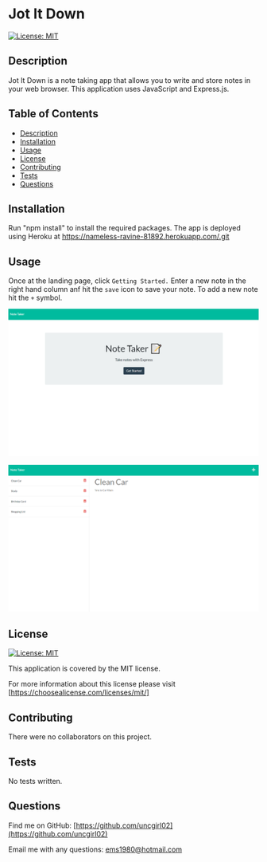# Jot It Down
    
[![License: MIT](https://img.shields.io/badge/License-MIT-yellow.svg)](https://opensource.org/licenses/MIT)

## Description

Jot It Down is a note taking app that allows you to write and store notes in your web browser.  This application uses JavaScript and Express.js.

## Table of Contents

- [Description](#description)
- [Installation](#installation)
- [Usage](#usage)
- [License](#license)
- [Contributing](#contributing)
- [Tests](#tests)
- [Questions](#questions)

## Installation

Run "npm install" to install the required packages. The app is deployed using Heroku at
https://nameless-ravine-81892.herokuapp.com/.git 

## Usage

Once at the landing page, click `Getting Started.`  Enter a new note in the right hand column anf hit the `save` icon to save your note.  To add a new note hit the `+` symbol.

![Jot It Down Landing Page Screenshot](./public/assets/images/landingpage.png)

![Jot It Down Screenshot](./public/assets/images/screenshot.png)

## License

[![License: MIT](https://img.shields.io/badge/License-MIT-yellow.svg)](https://opensource.org/licenses/MIT)

This application is covered by the MIT license. 

For more information about this license please visit [https://choosealicense.com/licenses/mit/]

## Contributing

There were no collaborators on this project.

## Tests

No tests written.

## Questions

Find me on GitHub: [https://github.com/uncgirl02](https://github.com/uncgirl02)

Email me with any questions: ems1980@hotmail.com
    
